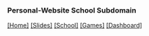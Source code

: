 ### Personal-Website School Subdomain

[[Home]](https://rustyrhuskey.tk/)
[[Slides]](https://slides.rustyrhuskey.tk/)
[[School]](https://school.rustyrhuskey.tk/)
[[Games]](https://games.rustyrhuskey.tk/)
[[Dashboard]](https://dash.rustyrhuskey.tk/)
